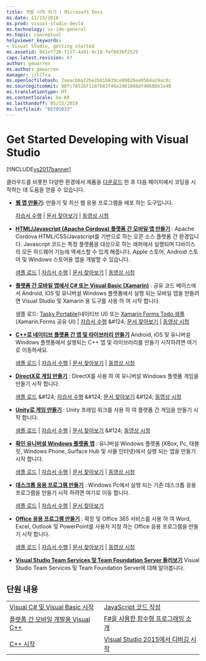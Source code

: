 ```yaml
---
title: 개발 시작 하기 | Microsoft Docs
ms.date: 11/15/2016
ms.prod: visual-studio-dev14
ms.technology: vs-ide-general
ms.topic: conceptual
helpviewer_keywords:
- Visual Studio, getting started
ms.assetid: 041ef726-f117-4a91-9c18-fef043bf2529
caps.latest.revision: 67
author: gewarren
ms.author: gewarren
manager: jillfra
ms.openlocfilehash: 2aeacb6af2be2b81b639ce89820ee0584a19ac8c
ms.sourcegitcommit: 08fc78516f1107b83f46e2401888df4868bb1e40
ms.translationtype: MT
ms.contentlocale: ko-KR
ms.lasthandoff: 05/15/2019
ms.locfileid: "65701033"
---
```

# <a name="get-started-developing-with-visual-studio"></a>Get Started Developing with Visual Studio
[!INCLUDE[vs2017banner](../includes/vs2017banner.md)]

클라우드를 비롯한 다양한 환경에서 제품을 [다운로드](http://www.visualstudio.com/community) 한 후 다음 페이지에서 코딩을 시작하는 데 도움을 얻을 수 있습니다.

- **[웹 앱 만들기](https://www.visualstudio.com/features/modern-web-tooling-vs):** 만들기 및 최신 웹 응용 프로그램을 배포 하는 도구입니다.

     [자습서 수행](https://docs.asp.net/en/latest/tutorials/your-first-aspnet-application.html) &#124;                               [문서 찾아보기](https://docs.asp.net/) &#124;                                   [동영상 시청](http://www.asp.net/vnext)

- **[HTML/Javascript (Apache Cordova) 플랫폼 간 모바일 앱 만들기](http://taco.visualstudio.com/docs/get-started-first-mobile-app/)**  :               Apache Cordova HTML/CSS/Javascript를 기반으로 하는 오픈 소스 플랫폼 간 환경입니다.  Javascript 코드는 특정 플랫폼을 대상으로 하는 래퍼에서 실행되며 디바이스의 모든 하드웨어 기능에 액세스할 수 있게 해줍니다. Apple 스토어, Android 스토어 및 Windows 스토어용 앱을 개발할 수 있습니다.

     [샘플 로드](https://github.com/Microsoft/cordova-samples/tree/master/todo-angularjs) &#124;   [자습서 수행](http://taco.visualstudio.com/docs/get-started-first-mobile-app/) &#124;                               [문서 찾아보기](http://taco.visualstudio.com/docs/get-started-vs-tools-apache-cordova/) &#124;                                [동영상 시청](https://channel9.msdn.com/Blogs/Seth-Juarez/Getting-Started-with-Apache-Cordova-in-Visual-Studio)

- **[플랫폼 간 모바일 앱에서 C# 또는 Visual Basic (Xamarin)](../cross-platform/visual-studio-and-xamarin.md)**  : 공유 코드 베이스에서 Android, iOS 및 유니버설 Windows 플랫폼에서 실행 되는 모바일 앱을 만들려면 Visual Studio 및 Xamarin 용 도구를 사용 하 여 시작 합니다.

     샘플 로드: [Tasky Portable](http://developer.xamarin.com/samples/mobile/TaskyPortable/)(네이티브 UI) 또는 [Xamarin Forms Todo 샘플](https://github.com/xamarin/xamarin-forms-samples/tree/master/Todo)(Xamarin.Forms 공유 UI) &#124; [자습서 수행](https://msdn.microsoft.com/library/dn879698\(v=vs.140\).aspx) &#124; [문서 찾아보기](https://msdn.microsoft.com/library/mt299001.aspx) &#124; [동영상 시청](https://channel9.msdn.com/Series/Cross-Platform-Development-with-Xamarin--Visual-Studio/01)

- **[C++로 네이티브 플랫폼 간 앱 및 라이브러리 만들기](https://www.visualstudio.com/explore/cplusplus-mdd-vs.aspx)** Android, iOS 및 유니버설 Windows 플랫폼에서 실행되는 C++ 앱 및 라이브러리를 만들기 시작하려면 여기로 이동하세요.

     [샘플 로드](https://code.msdn.microsoft.com/MoreTeaPots-Android-a9bd8549) &#124;   [자습서 수행](https://msdn.microsoft.com/library/dn707595.aspx) &#124;                               [문서 찾아보기](https://msdn.microsoft.com/library/dn707591.aspx) &#124;                                [동영상 시청](https://channel9.msdn.com/Series/ConnectOn-Demand/239)

- **[DirectX로 게임 만들기](https://msdn.microsoft.com/library/windows/desktop/ee663274\(v=vs.85\).aspx)**  : DirectX를 사용 하 여 유니버설 Windows 플랫폼 게임을 만들기 시작 합니다.

     [샘플 로드](https://msdn.microsoft.com/library/windows/desktop/bb153300\(v=vs.85\).aspx) &#124;                    [자습서 수행](https://msdn.microsoft.com/library/windows/desktop/bb153264\(v=vs.85\).aspx) &#124;                               [문서 찾아보기](https://msdn.microsoft.com/library/windows/desktop/ee663274\(v=vs.85\).aspx) &#124;                                [동영상 시청](https://channel9.msdn.com/Series/Introduction-to-C-and-DirectX-Game-Development/01)

- **[Unity로 게임 만들기](../cross-platform/visual-studio-tools-for-unity.md)**  : Unity 프레임 워크를 사용 하 여 플랫폼 간 게임을 만들기 시작 합니다.

     [샘플 로드](http://unity3d.com/learn/resources/downloads) &#124;                    [자습서 수행](http://unity3d.com/learn/tutorials/projects/roll-ball-tutorial) &#124;                               [문서 찾아보기](https://msdn.microsoft.com/library/dn940019\(v=vs.140\).aspx) &#124;                                [동영상 시청](https://www.youtube.com/playlist?list=PLReL099Y5nRfseAg0k1SJOlpqdcsDs8Em)

- **[확인 유니버설 Windows 플랫폼 앱](https://dev.windows.com/windows-apps)**  : 유니버설 Windows 플랫폼 (XBox, Pc, 태블릿, Windows Phone, Surface Hub 및 사물 인터넷)에서 실행 되는 앱을 만들기 시작 합니다.

     [샘플 로드](https://github.com/Microsoft/Windows-universal-samples) &#124;                    [자습서 수행](https://msdn.microsoft.com/library/windows/apps/dn765018.aspx) &#124;                               [문서 찾아보기](https://dev.windows.com) &#124;                                [동영상 시청](https://channel9.msdn.com/Blogs/One-Dev-Minute/Getting-started-with-Windows-10)

- **[데스크톱 응용 프로그램 만들기](https://dev.windows.com/desktop)**  : Windows Pc에서 실행 되는 기존 데스크톱 응용 프로그램을 만들기 시작 하려면 여기로 이동 합니다.

     [샘플 로드](https://github.com/microsoft/windows-classic-samples) &#124;                     [자습서 수행](https://msdn.microsoft.com/library/dd492171.aspx) &#124;                               [문서 찾아보기](https://dev.windows.com/desktop)

- **[Office 응용 프로그램 만들기](https://msdn.microsoft.com/library/fp161347.aspx)**  : 확장 및 Office 365 서비스를 사용 하 여 Word, Excel, Outlook 및 PowerPoint를 사용자 지정 하는 Office 응용 프로그램을 만들기 시작 합니다.

     [샘플 로드](https://code.msdn.microsoft.com/office365/) &#124;                    [자습서 수행](http://dev.office.com/getting-started/office365apis) &#124;                               [문서 찾아보기](https://msdn.microsoft.com/office/aa905340.aspx) &#124;                                [동영상 시청](http://dev.office.com/videos)

- **[Visual Studio Team Services 및 Team Foundation Server 둘러보기](https://www.visualstudio.com/products/visual-studio-team-services-vs)**  Visual Studio Team Services 및 Team Foundation Server에 대해 알아봅니다.

## <a name="in-this-section"></a>단원 내용

|||
|-|-|
|[Visual C# 및 Visual Basic 시작](../ide/getting-started-with-visual-csharp-and-visual-basic.md)|[JavaScript 코드 작성](https://msdn.microsoft.com/library/cte3c772\(v=vs.94\).aspx)|
|[플랫폼 간 모바일 개발용 Visual C++](../cross-platform/visual-cpp-for-cross-platform-mobile-development.md)|[F#을 사용한 함수형 프로그래밍 소개](https://msdn.microsoft.com/library/vstudio/dd233147.aspx)|
|[C++ 시작](../ide/getting-started-with-cpp-in-visual-studio.md)|[Visual Studio 2015에서 디버깅 시작](../ide/getting-started-with-debugging-in-visual-studio-2015.md)|
